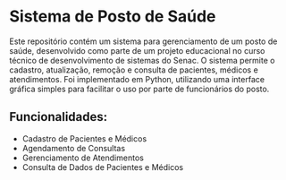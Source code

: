 # Sistema de Posto de Saúde

Este repositório contém um sistema para gerenciamento de um posto de saúde, desenvolvido como parte de um projeto educacional no curso técnico de desenvolvimento de sistemas do Senac. O sistema permite o cadastro, atualização, remoção e consulta de pacientes, médicos e atendimentos. Foi implementado em Python, utilizando uma interface gráfica simples para facilitar o uso por parte de funcionários do posto.

## Funcionalidades:
- Cadastro de Pacientes e Médicos
- Agendamento de Consultas
- Gerenciamento de Atendimentos
- Consulta de Dados de Pacientes e Médicos
